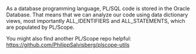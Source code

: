 As a database programming language, PL/SQL code is stored in the Oracle Database. 
That means that we can analyze our code using data dictionary views, most importantly 
ALL_IDENTIFIERS and ALL_STATEMENTS, which are populated by PL/Scope.

You might also find another PL/Scope repo helpful: https://github.com/PhilippSalvisberg/plscope-utils
